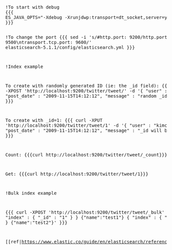 <div title="Elastic Search Usage" creator="YourName" modifier="YourName" created="201606280323" modified="201709180548" tags="ElasticSearch" changecount="7">
<pre>!To start with debug
{{{
ES_JAVA_OPTS=&quot;-Xdebug -Xrunjdwp:transport=dt_socket,server=y,suspend=n,address=5005&quot; bin/elasticsearch
}}}

!To change the port
{{{
sed -i 's/#http.port: 9200/http.port: 9500\ntransport.tcp.port: 9600/' elasticsearch-5.1.1/config/elasticsearch.yml
}}}

!Index example

To create with randomly generated ID (ie: the _id field):
{{{
curl -XPOST 'http://localhost:9200/twitter/tweet/' -d '{
    &quot;user&quot; : &quot;kimchy&quot;,
    &quot;post_date&quot; : &quot;2009-11-15T14:12:12&quot;,
    &quot;message&quot; : &quot;random _id field&quot;
}'
}}}

To create with _id=1:
{{{
curl -XPUT 'http://localhost:9200/twitter/tweet/1' -d '{
    &quot;user&quot; : &quot;kimchy&quot;,
    &quot;post_date&quot; : &quot;2009-11-15T14:12:12&quot;,
    &quot;message&quot; : &quot;_id will be 1&quot;
}'
}}}

Count: {{{curl http://localhost:9200/twitter/tweet/_count}}}

Get: {{{curl http://localhost:9200/twitter/tweet/1}}}

!Bulk index example

{{{
curl -XPOST 'http://localhost:9200/twitter/tweet/_bulk' -d '{ &quot;index&quot; : { &quot;_id&quot; : &quot;1&quot; } }
{&quot;name&quot;:&quot;test1&quot;}
{ &quot;index&quot; : { &quot;_id&quot; : &quot;2&quot; } }
{&quot;name&quot;:&quot;test2&quot;}'
}}}

[[ref|https://www.elastic.co/guide/en/elasticsearch/reference/current/docs-index_.html]]
</pre>
</div>
